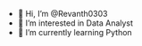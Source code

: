 - 👋 Hi, I’m @Revanth0303
- 👀 I’m interested in Data Analyst
- 🌱 I’m currently learning Python


<!---
Revanth0303/Revanth0303 is a ✨ special ✨ repository because its `README.md` (this file) appears on your GitHub profile.
You can click the Preview link to take a look at your changes.
--->
